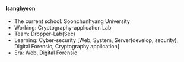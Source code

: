 #### Isanghyeon

- The current school: Soonchunhyang University
- Working: Cryptography-application Lab 
- Team: Dropper-Lab(Sec)
- Learning: Cyber-security [Web, System, Server(develop, security), Digital Forensic, Cryptography application]
- Era: Web, Digital Forensic

<!--
**isanghyeon/isanghyeon** is a ✨ _special_ ✨ repository because its `README.md` (this file) appears on your GitHub profile.

Here are some ideas to get you started:

- 🔭 I’m currently working on ...
- 🌱 I’m currently learning ...
- 👯 I’m looking to collaborate on ...
- 🤔 I’m looking for help with ...
- 💬 Ask me about ...
- 📫 How to reach me: ...
- 😄 Pronouns: ...
- ⚡ Fun fact: ...
-->
